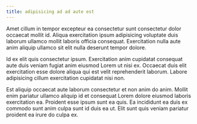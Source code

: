 ```yaml
---
title: adipisicing ad ad aute est
---
```


Amet cillum in tempor excepteur ea consectetur sunt consectetur dolor occaecat mollit id. Aliqua exercitation ipsum adipisicing voluptate duis laborum ullamco mollit laboris officia consequat. Exercitation nulla aute anim aliquip ullamco sit elit nulla deserunt tempor dolore.

Id ex elit quis consectetur ipsum. Exercitation anim cupidatat consequat aute duis veniam fugiat anim eiusmod Lorem ut nisi ex. Occaecat duis elit exercitation esse dolore aliqua qui est velit reprehenderit laborum. Labore adipisicing cillum exercitation cupidatat nisi non.

Est aliquip occaecat aute laborum consectetur et non anim do anim. Mollit enim pariatur ullamco aliquip id et consequat Lorem dolore eiusmod laboris exercitation ea. Proident esse ipsum sunt ea quis. Ea incididunt ea duis ex commodo sunt anim culpa sunt id duis ea ut. Elit sunt quis veniam pariatur proident ea irure do culpa ex.